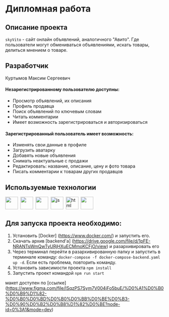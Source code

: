 # Дипломная работа

## Описание проекта

`skyVito` - сайт онлайн объявлений, аналогичного "Авито". Где пользователи могут обмениваться объявлениями, искать товары, делиться мнением о товаре.

## Разработчик

Куртымов Максим Сергеевич

#### Незарегистрированному пользователю доступны:

- Просмотр объявлений, их описания
- Профиль продавца
- Поиск объявлений по ключевым словам
- Читать комментарии
- Имеет возможность зарегистрироваться и авторизироваться

#### Зарегистрированный пользователь имеет возможность:

- Изменять свои данные в профиле
- Загрузить аватарку
- Добавять новые объявления
- Снимать неактуальные с продажи
- Редактировать: название, описание, цену и фото товара
- Писать комментарии к товарам других продавцов

## Используемые технологии

<div>
  <img src="https://cdn.jsdelivr.net/gh/devicons/devicon/icons/react/react-original-wordmark.svg" width="40" height="40"/>&nbsp; 
  <img src="https://cdn.jsdelivr.net/gh/devicons/devicon/icons/redux/redux-original.svg" width="40" height="40"/>&nbsp;     
  <img src="https://cdn.jsdelivr.net/gh/devicons/devicon/icons/docker/docker-plain-wordmark.svg" width="40" height="40"/>&nbsp;  
  <img src="https://cdn.jsdelivr.net/gh/devicons/devicon/icons/javascript/javascript-original.svg" title="js" width="40" height="40"/>&nbsp;
  <img src="https://cdn.jsdelivr.net/gh/devicons/devicon/icons/html5/html5-original.svg" title="html" width="40" height="40"/>&nbsp;
    <img src="https://cdn.jsdelivr.net/gh/devicons/devicon/icons/css3/css3-original.svg" width="40" height="40"/>&nbsp;
</div>

## Для запуска проекта необходимо:

1. Установить [Docker] (https://www.docker.com/) и запустить его.
2. Скачать архив [backend'a] (https://drive.google.com/file/d/1pFE-NRANTsWmQwTyURjHXuECMmoKCFjO/view) и разархивировать его
3. Через терминал перейти в разархивированную папку и запустить в терминале команду: `docker-compose -f docker-compose-backend.yaml up -d`. Если есть проблема, повторить команду.
4. Установить зависимости проекта `npm install`
5. Запустить проект командой `npm run start`

макет доступен по [ссылке] (https://www.figma.com/file/ISqzPS7Sym7V004jFo5buE/%D0%A1%D0%B0%D0%B9%D1%82-%D0%B0%D0%BD%D0%B0%D0%BB%D0%BE%D0%B3-%D0%90%D0%B2%D0%B8%D1%82%D0%BE?node-id=0%3A1&mode=dev)

